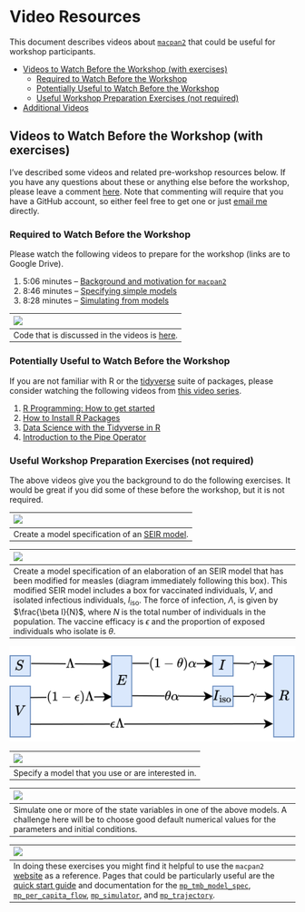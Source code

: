 Video Resources
================

This document describes videos about
[`macpan2`](https://canmod.github.io/macpan2/) that could be useful for
workshop participants.

-   [Videos to Watch Before the Workshop (with
    exercises)](#videos-to-watch-before-the-workshop-with-exercises)
    -   [Required to Watch Before the
        Workshop](#required-to-watch-before-the-workshop)
    -   [Potentially Useful to Watch Before the
        Workshop](#potentially-useful-to-watch-before-the-workshop)
    -   [Useful Workshop Preparation Exercises (not
        required)](#useful-workshop-preparation-exercises-not-required)
-   [Additional Videos](#additional-videos)

## Videos to Watch Before the Workshop (with exercises)

I’ve described some videos and related pre-workshop resources below. If
you have any questions about these or anything else before the workshop,
please leave a comment
[here](https://github.com/canmod/macpan-workshop/issues/7). Note that
commenting will require that you have a GitHub account, so either feel
free to get one or just [email me](mailto:swalk@mcmaster.ca) directly.

### Required to Watch Before the Workshop

Please watch the following videos to prepare for the workshop (links are
to Google Drive).

1.  5:06 minutes – [Background and motivation for
    `macpan2`](https://drive.google.com/file/d/1GPNZX59sJyfcIvScgnY78BBYlPO1fyOE)
2.  8:46 minutes – [Specifying simple
    models](https://drive.google.com/file/d/1BwAYWPi6e3PDn4AhqVsM14KkHie6Vx26)
3.  8:28 minutes – [Simulating from
    models](https://drive.google.com/file/d/1x3BTWenFmKokCG3IS4JcI5h8kj8J24y6)

| <img src="images/tip.svg" width="120" />                                                                                 |
|:-------------------------------------------------------------------------------------------------------------------------|
| Code that is discussed in the videos is [here](https://github.com/canmod/macpan-workshop/blob/main/code/intro-videos.R). |

### Potentially Useful to Watch Before the Workshop

If you are not familiar with R or the
[tidyverse](https://www.tidyverse.org/) suite of packages, please
consider watching the following videos from [this video
series](https://www.youtube.com/playlist?list=PL9qLtkRkGWLeh9UNptt_734t0u1zXz5wy).

1.  [R Programming: How to get
    started](https://www.youtube.com/watch?v=Ld_JZNNahbQ&list=PL9qLtkRkGWLeh9UNptt_734t0u1zXz5wy&index=3&pp=iAQB)
2.  [How to Install R
    Packages](https://www.youtube.com/watch?v=2bjeUV_ySyM&list=PL9qLtkRkGWLeh9UNptt_734t0u1zXz5wy&index=4)
3.  [Data Science with the Tidyverse in
    R](https://www.youtube.com/watch?v=q0uGggl3RbM&list=PL9qLtkRkGWLeh9UNptt_734t0u1zXz5wy&index=6)
4.  [Introduction to the Pipe
    Operator](https://www.youtube.com/watch?v=Stt3qEuIeso&list=PL9qLtkRkGWLeh9UNptt_734t0u1zXz5wy&index=6&pp=iAQB)

### Useful Workshop Preparation Exercises (not required)

The above videos give you the background to do the following exercises.
It would be great if you did some of these before the workshop, but it
is not required.

| <img src="images/exercise.svg" width="120" />                                                                                       |
|:------------------------------------------------------------------------------------------------------------------------------------|
| Create a model specification of an [SEIR model](https://en.wikipedia.org/wiki/Compartmental_models_in_epidemiology#The_SEIR_model). |

| <img src="images/exercise.svg" width="120" />                                                                                                                                                                                                                                                                                                                                                                                                                                                                        |
|:---------------------------------------------------------------------------------------------------------------------------------------------------------------------------------------------------------------------------------------------------------------------------------------------------------------------------------------------------------------------------------------------------------------------------------------------------------------------------------------------------------------------|
| Create a model specification of an elaboration of an SEIR model that has been modified for measles (diagram immediately following this box). This modified SEIR model includes a box for vaccinated individuals, $V$, and isolated infectious individuals, $I_\text{iso}$. The force of infection, $\Lambda$, is given by $\frac{\beta I}{N}$, where $N$ is the total number of individuals in the population. The vaccine efficacy is $\epsilon$ and the proportion of exposed individuals who isolate is $\theta$. |

<img src="diagrams/measles-mike.svg" width="700" />

| <img src="images/exercise.svg" width="120" />      |
|:---------------------------------------------------|
| Specify a model that you use or are interested in. |

| <img src="images/exercise.svg" width="120" />                                                                                                                                       |
|:------------------------------------------------------------------------------------------------------------------------------------------------------------------------------------|
| Simulate one or more of the state variables in one of the above models. A challenge here will be to choose good default numerical values for the parameters and initial conditions. |

| <img src="images/tip.svg" width="120" />                                                                                                                                                                                                                                                                                                                                                                                                                                                                                                                                                                                        |
|:--------------------------------------------------------------------------------------------------------------------------------------------------------------------------------------------------------------------------------------------------------------------------------------------------------------------------------------------------------------------------------------------------------------------------------------------------------------------------------------------------------------------------------------------------------------------------------------------------------------------------------|
| In doing these exercises you might find it helpful to use the `macpan2` [website](https://canmod.github.io/macpan2) as a reference. Pages that could be particularly useful are the [quick start guide](https://canmod.github.io/macpan2/articles/quickstart) and documentation for the [`mp_tmb_model_spec`](https://canmod.github.io/macpan2/reference/mp_tmb_model_spec), [`mp_per_capita_flow`](https://canmod.github.io/macpan2/reference/mp_per_capita_flow), [`mp_simulator`](https://canmod.github.io/macpan2/reference/mp_simulator), and [`mp_trajectory`](https://canmod.github.io/macpan2/reference/mp_trajectory). |
